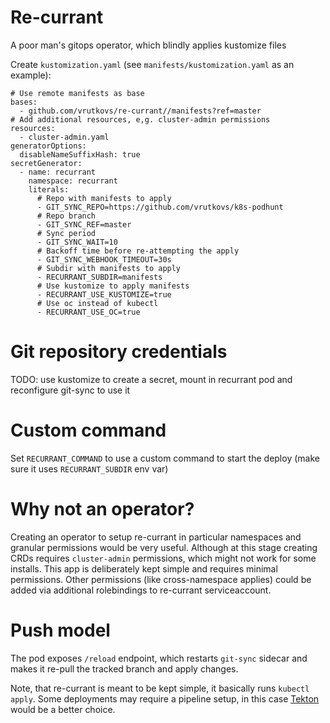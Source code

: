 Re-currant
====

A poor man's gitops operator, which blindly applies kustomize files

Create `kustomization.yaml` (see `manifests/kustomization.yaml` as an example):
```
# Use remote manifests as base
bases:
  - github.com/vrutkovs/re-currant//manifests?ref=master
# Add additional resources, e,g. cluster-admin permissions
resources:
  - cluster-admin.yaml
generatorOptions:
  disableNameSuffixHash: true
secretGenerator:
  - name: recurrant
    namespace: recurrant
    literals:
      # Repo with manifests to apply
      - GIT_SYNC_REPO=https://github.com/vrutkovs/k8s-podhunt
      # Repo branch
      - GIT_SYNC_REF=master
      # Sync period
      - GIT_SYNC_WAIT=10
      # Backoff time before re-attempting the apply
      - GIT_SYNC_WEBHOOK_TIMEOUT=30s
      # Subdir with manifests to apply
      - RECURRANT_SUBDIR=manifests
      # Use kustomize to apply manifests
      - RECURRANT_USE_KUSTOMIZE=true
      # Use oc instead of kubectl
      - RECURRANT_USE_OC=true
```

# Git repository credentials

TODO: use kustomize to create a secret, mount in recurrant pod and reconfigure git-sync to use it

# Custom command

Set `RECURRANT_COMMAND` to use a custom command to start the deploy (make sure it uses `RECURRANT_SUBDIR` env var)

# Why not an operator?

Creating an operator to setup re-currant in particular namespaces and granular permissions would be very useful. Although at this stage creating CRDs requires `cluster-admin` permissions, which might not work for some installs. This app is deliberately kept simple and requires minimal permissions. Other permissions (like cross-namespace applies) could be added via additional rolebindings to re-currant serviceaccount.

# Push model

The pod exposes `/reload` endpoint, which restarts `git-sync` sidecar and makes it re-pull the tracked branch and apply changes.

Note, that re-currant is meant to be kept simple, it basically runs `kubectl apply`. Some deployments may require a pipeline setup, in this case [Tekton](https://tekton.dev/) would be a better choice.
